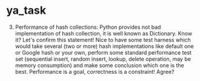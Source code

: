 ya_task
=======
3. Performance of hash collections:
Python provides not bad implementation of hash collection, it is well known as Dictionary. Know it? Let's confirm this statement! Nice to have some test harness which would take several (two or more) hash implementations like default one or Google hash or your own, perform some standard performance test set (sequential insert, random insert, lookup, delete operation, may be memory consumption) and make some conclusion which one is the best. Performance is a goal, correctness is a constraint! Agree?
